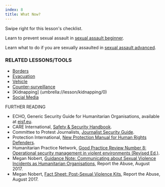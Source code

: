 ```yaml
---
index: 8
title: What Now?
---
```

Swipe right for this lesson's checklist.

Learn to prevent sexual assault in [sexual assault beginner](umbrella://lesson/sexual-assault/1).

Learn what to do if you are sexually assaulted in [sexual assault advanced](umbrella://lesson/sexual-assault/1).

### RELATED LESSONS/TOOLS

*	 [Borders](umbrella://lesson/borders)
*   [Evacuation](umbrella://lesson/evacuation)
*   [Vehicle](umbrella://lesson/vehicles)
*   [Counter-surveillance](umbrella://lesson/counter-surveillance/0)
*   [Kidnapping] (umbrella://lesson/kidnapping/0)
*   [Social Media](umbrella://lesson/social-media/0)

FURTHER READING

*   ECHO, Generic Security Guide for Humanitarian Organisations, available at [eisf.eu](https://www.eisf.eu/library/generic-security-guide-for-humanitarian-organisations/).
*   CARE International, [Safety & Security Handbook](https://www.eisf.eu/wp-content/uploads/2014/09/0614-Macpherson-2004-CARE-International-Safety-and-Security-Handbook.pdf).
*   Committee to Protest Journalists, [Journalist Security Guide](https://cpj.org/reports/2012/04/journalist-security-guide.php).
*   Protection International, [New Protection Manual for Human Rights Defenders](https://www.protectioninternational.org/en/node/1106).
*   Humanitarian Practice Network, [Good Practice Review Number 8: Operational security management in violent environments (Revised Ed.)](http://odihpn.org/wp-content/uploads/2010/11/GPR_8_revised2.pdf).
*   Megan Nobert, [Guidance Note: Communicating about Sexual Violence
Incidents as Humanitarian Organisations](https://www.eisf.eu/wp-content/uploads/2017/08/2194-Report-the-Abuse-2017-Guidance-Note-Communicating-about-Sexual-Violence-Incidents-as-Humanitarian-Organisations.pdf), Report the Abuse, August 2017.
*	Megan Nobert, [Fact Sheet: Post-Sexual Violence Kits](https://www.eisf.eu/wp-content/uploads/2017/08/2195-Report-the-Abuse-2017-Fact-Sheet-Post-Sexual-Violence-Kits.pdf), Report the Abuse, August 2017.